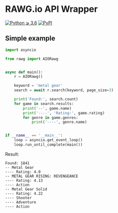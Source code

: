 # RAWG.io API Wrapper

[![Python ⩾ 3.6](https://img.shields.io/badge/Python-⩾_3.6-blue.svg?longCache=true)]()
[![PyPI](https://img.shields.io/pypi/v/rawg.svg)](https://pypi.python.org/pypi/rawg)

## Simple example

```python
import asyncio

from rawg import AIORawg


async def main():
    r = AIORawg()

    keyword = 'metal gear'
    search = await r.search(keyword, page_size=3)

    print('Found:', search.count)
    for game in search.results:
        print('--', game.name)
        print('----', 'Rating:', game.rating)
        for genre in game.genres:
            print('----', genre.name)


if __name__ == '__main__':
    loop = asyncio.get_event_loop()
    loop.run_until_complete(main())
```

Result:
```
Found: 1841
-- Metal Gear
---- Rating: 4.0
-- METAL GEAR RISING: REVENGEANCE
---- Rating: 4.13
---- Action
-- Metal Gear Solid
---- Rating: 4.22
---- Shooter
---- Adventure
---- Action
```
